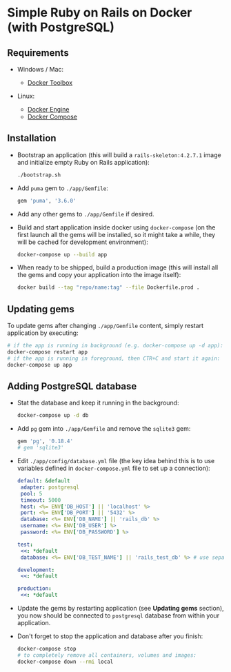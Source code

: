 # Simple Ruby on Rails on Docker (with PostgreSQL)

## Requirements

- Windows / Mac:

  - [Docker Toolbox](https://www.docker.com/products/docker-toolbox)

- Linux:

  - [Docker Engine](https://www.docker.com/products/docker-engine)
  - [Docker Compose](https://www.docker.com/products/docker-compose)

## Installation

- Bootstrap an application (this will build a `rails-skeleton:4.2.7.1` image and initialize empty Ruby on Rails application):

  ```sh
  ./bootstrap.sh
  ```

- Add `puma` gem to `./app/Gemfile`:

  ```rb
  gem 'puma', '3.6.0'
  ```

- Add any other gems to `./app/Gemfile` if desired.

- Build and start application inside docker using `docker-compose` (on the first launch all the gems will be installed, so it might take a while, they will be cached for development environment):

  ```sh
  docker-compose up --build app
  ```

- When ready to be shipped, build a production image (this will install all the gems and copy your application into the image itself):

  ```sh
  docker build --tag "repo/name:tag" --file Dockerfile.prod .
  ```

## Updating gems

To update gems after changing `./app/Gemfile` content, simply restart application by executing:

```sh
# if the app is running in background (e.g. docker-compose up -d app):
docker-compose restart app
# if the app is running in foreground, then CTR+C and start it again:
docker-compose up app
```

## Adding PostgreSQL database

- Stat the database and keep it running in the background:

  ```sh
  docker-compose up -d db
  ```

- Add `pg` gem into `./app/Gemfile` and remove the `sqlite3` gem:

  ```ruby
  gem 'pg', '0.18.4'
  # gem 'sqlite3'
  ```

- Edit `./app/config/database.yml` file (the key idea behind this is to use variables defined in `docker-compose.yml` file to set up a connection):

  ```yaml
  default: &default
   adapter: postgresql
   pool: 5
   timeout: 5000
   host: <%= ENV['DB_HOST'] || 'localhost' %>
   port: <%= ENV['DB_PORT'] || '5432' %>
   database: <%= ENV['DB_NAME'] || 'rails_db' %>
   username: <%= ENV['DB_USER'] %>
   password: <%= ENV['DB_PASSWORD'] %>

  test:
   <<: *default
   database: <%= ENV['DB_TEST_NAME'] || 'rails_test_db' %> # use separate db for tests

  development:
   <<: *default

  production:
   <<: *default
  ```

- Update the gems by restarting application (see **Updating gems** section), you now should be connected to `postgresql` database from within your application.

- Don't forget to stop the application and database after you finish:

  ```sh
  docker-compose stop
  # to completely remove all containers, volumes and images:
  docker-compose down --rmi local
  ```
